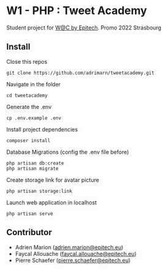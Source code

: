 # W1 - PHP : Tweet Academy
Student project for [W@C by Epitech](https://www.webacademie.org/). Promo 2022 Strasbourg

## Install

Close this repos
```
git clone https://github.com/adrimarn/tweetacademy.git
```

Navigate in the folder
```
cd tweetacademy
```

Generate the .env
```shell
cp .env.example .env
```

Install project dependencies
```shell
composer install
```

Database Migrations (config the .env file before)
```shell
php artisan db:create
php artisan migrate
```
Create storage link for avatar picture
```shell
php artisan storage:link
```

Launch web application in localhost
```shell
php artisan serve
```

## Contributor

- Adrien Marion (<adrien.marion@epitech.eu>)
- Faycal Allouache (<faycal.allouache@epitech.eu>)
- Pierre Schaefer (<pierre.schaefer@epitech.eu>)
